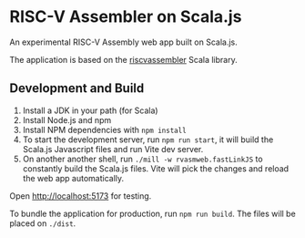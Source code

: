 # RISC-V Assembler on Scala.js

An experimental RISC-V Assembly web app built on Scala.js.

The application is based on the [riscvassembler](https://github.com/carlosedp/riscvassembler) Scala library.


## Development and Build

1. Install a JDK in your path (for Scala)
2. Install Node.js and npm
3. Install NPM dependencies with `npm install`
4. To start the development server, run `npm run start`, it will build the Scala.js Javascript files and run Vite dev server.
5. On another another shell, run `./mill -w rvasmweb.fastLinkJS` to constantly build the Scala.js files. Vite will pick the changes and reload the web app automatically.

Open <http://localhost:5173> for testing.

To bundle the application for production, run `npm run build`. The files will be placed on `./dist`.
